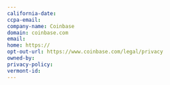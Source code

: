 ```yaml
---
california-date: 
ccpa-email: 
company-name: Coinbase
domain: coinbase.com
email: 
home: https://
opt-out-url: https://www.coinbase.com/legal/privacy
owned-by: 
privacy-policy: 
vermont-id: 
---
```





